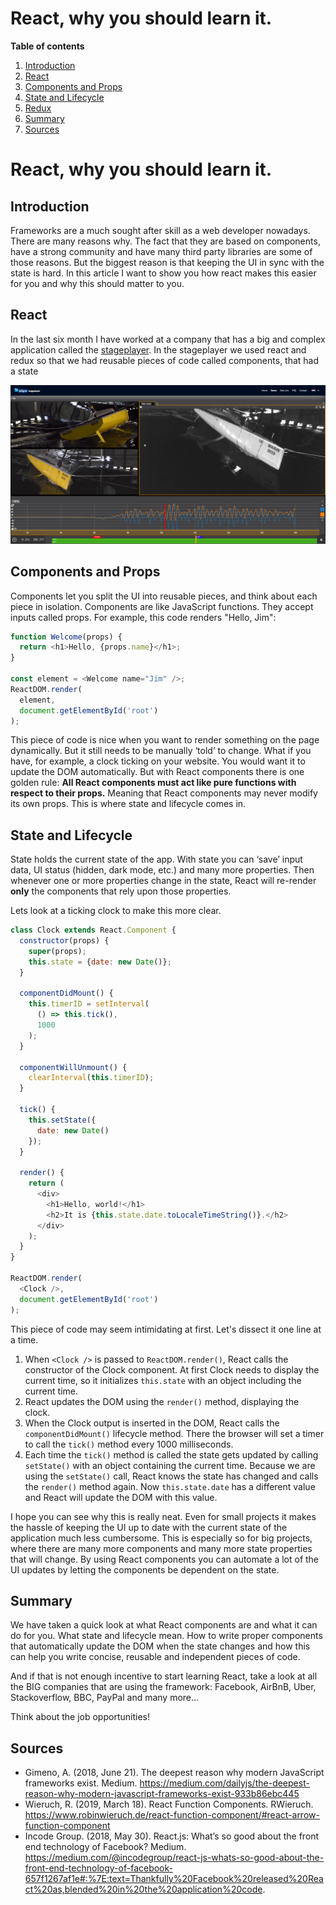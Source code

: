 # React, why you should learn it.

**Table of contents**
1. [Introduction](#introduction)
2. [React](#react)
3. [Components and Props](#components-and-props)
4. [State and Lifecycle](#state-and-lifecycle)
5. [Redux](#redux)
8. [Summary](#summary)
9. [Sources](#sources)
# React, why you should learn it.
## Introduction
Frameworks are a much sought after skill as a web developer nowadays. There are many reasons why. The fact that they are based on components, have a strong community and have many third party libraries are some of those reasons. But the biggest reason is that keeping the UI in sync with the state is hard. In this article I want to show you how react makes this easier for you and why this should matter to you.
## React
In the last six month I have worked at a company that has a big and complex application called the [stageplayer](https://stageplayer.nl/nl/). In the stageplayer we used react and redux so that we had reusable pieces of code called components, that had a state 

![Screenshot of the stageplayer](https://github.com/JimvandeVen/weekly-nerd-2020/blob/master/article-1/chrome_d1aGaSLaEg.png)
	

## Components and Props
Components let you split the UI into reusable pieces, and think about each piece in isolation. Components are like JavaScript functions. They accept inputs called props. For example, this code renders "Hello, Jim":
```js
function Welcome(props) {
  return <h1>Hello, {props.name}</h1>;
}

const element = <Welcome name="Jim" />;
ReactDOM.render(
  element,
  document.getElementById('root')
);
```

This piece of code is nice when you want to render something on the page dynamically. But it still needs to be manually ‘told’ to change. What if you have, for example, a clock ticking on your website. You would want it to update the DOM automatically. But with React components there is one golden rule: 
**All React components must act like pure functions with respect to their props.** 
Meaning that React components may never modify its own props. This is where state and lifecycle comes in.
## State and Lifecycle
State holds the current state of the app. With state you can ‘save’ input data, UI status (hidden, dark mode, etc.) and many more properties. Then whenever one or more properties change in the state, React will re-render **only** the components that rely upon those properties.

Lets look at a ticking clock to make this more clear.

```js
class Clock extends React.Component {
  constructor(props) {
    super(props);
    this.state = {date: new Date()};
  }

  componentDidMount() {
    this.timerID = setInterval(
      () => this.tick(),
      1000
    );
  }

  componentWillUnmount() {
    clearInterval(this.timerID);
  }

  tick() {
    this.setState({
      date: new Date()
    });
  }

  render() {
    return (
      <div>
        <h1>Hello, world!</h1>
        <h2>It is {this.state.date.toLocaleTimeString()}.</h2>
      </div>
    );
  }
}

ReactDOM.render(
  <Clock />,
  document.getElementById('root')
);
```
This piece of code may seem intimidating at first. Let's dissect it one line at a time.

1. When `<Clock />` is passed to `ReactDOM.render()`, React calls the constructor of the Clock component. At first Clock needs to display the current time, so it initializes `this.state` with an object including the current time.
2. React updates the DOM using the `render()` method, displaying the clock.
3. When the Clock output is inserted in the DOM, React calls the `componentDidMount()` lifecycle method. There the browser will set a timer to call the `tick()` method every 1000 milliseconds.
4. Each time the `tick()` method is called the state gets updated by calling `setState()` with an object containing the current time. Because we are using the `setState()` call, React knows the state has changed and calls the `render()` method again. Now `this.state.date` has a different value and React will update the DOM with this value.

I hope you can see why this is really neat. Even for small projects it makes the hassle of keeping the UI up to date with the current state of the application much less cumbersome. This is especially so for big projects, where there are many more components and many more state properties that will change. By using React components you can automate a lot of the UI updates by letting the components be dependent on the state.

## Summary
We have taken a quick look at what React components are and what it can do for you. What state and lifecycle mean. How to write proper components that automatically update the DOM when the state changes and how this can help you write concise, reusable and independent pieces of code.  

And if that is not enough incentive to start learning React, take a look at all the BIG companies that are using the framework: Facebook, AirBnB, Uber, Stackoverflow, BBC, PayPal and many more…  

Think about the job opportunities! 

## Sources
- Gimeno, A. (2018, June 21). The deepest reason why modern JavaScript frameworks exist. Medium. https://medium.com/dailyjs/the-deepest-reason-why-modern-javascript-frameworks-exist-933b86ebc445
- Wieruch, R. (2019, March 18). React Function Components. RWieruch. https://www.robinwieruch.de/react-function-component/#react-arrow-function-component
- Incode Group. (2018, May 30). React.js: What’s so good about the front end technology of Facebook? Medium. https://medium.com/@incodegroup/react-js-whats-so-good-about-the-front-end-technology-of-facebook-657f1267af1e#:%7E:text=Thankfully%20Facebook%20released%20React%20as,blended%20in%20the%20application%20code.

